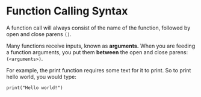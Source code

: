 # Function Calling Syntax

A function call will always consist of the name of the function, followed by open and close parens `()`.

Many functions receive inputs, known as **arguments.** When you are feeding a function arguments, you put them **between** the open and close parens: `(<arguments>)`.

For example, the print function requires some text for it to print. So to print hello world, you would type:

```
print("Hello world!")
```
